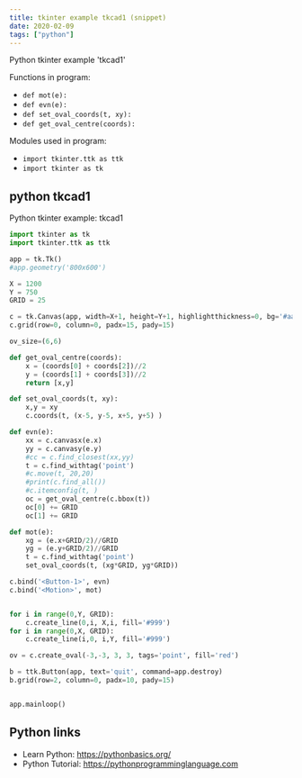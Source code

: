```yaml
---
title: tkinter example tkcad1 (snippet)
date: 2020-02-09
tags: ["python"]
---
```

Python tkinter example 'tkcad1'

Functions in program: 
* `def mot(e):`
* `def evn(e):`
* `def set_oval_coords(t, xy):`
* `def get_oval_centre(coords):`

Modules used in program: 
* `import tkinter.ttk as ttk`
* `import tkinter as tk`

## python tkcad1

Python tkinter example: tkcad1

```python
import tkinter as tk
import tkinter.ttk as ttk

app = tk.Tk()
#app.geometry('800x600')

X = 1200
Y = 750
GRID = 25

c = tk.Canvas(app, width=X+1, height=Y+1, highlightthickness=0, bg='#aaa')
c.grid(row=0, column=0, padx=15, pady=15)

ov_size=(6,6)

def get_oval_centre(coords):
    x = (coords[0] + coords[2])//2
    y = (coords[1] + coords[3])//2
    return [x,y]

def set_oval_coords(t, xy):
    x,y = xy
    c.coords(t, (x-5, y-5, x+5, y+5) )

def evn(e):
    xx = c.canvasx(e.x)
    yy = c.canvasy(e.y)
    #cc = c.find_closest(xx,yy)
    t = c.find_withtag('point')
    #c.move(t, 20,20)
    #print(c.find_all())
    #c.itemconfig(t, )
    oc = get_oval_centre(c.bbox(t))
    oc[0] += GRID
    oc[1] += GRID

def mot(e):
    xg = (e.x+GRID/2)//GRID
    yg = (e.y+GRID/2)//GRID
    t = c.find_withtag('point')
    set_oval_coords(t, (xg*GRID, yg*GRID))

c.bind('<Button-1>', evn)
c.bind('<Motion>', mot)


for i in range(0,Y, GRID):
    c.create_line(0,i, X,i, fill='#999')
for i in range(0,X, GRID):
    c.create_line(i,0, i,Y, fill='#999')

ov = c.create_oval(-3,-3, 3, 3, tags='point', fill='red')

b = ttk.Button(app, text='quit', command=app.destroy)
b.grid(row=2, column=0, padx=10, pady=15)


app.mainloop()

```

## Python links

- Learn Python: https://pythonbasics.org/
- Python Tutorial: https://pythonprogramminglanguage.com
